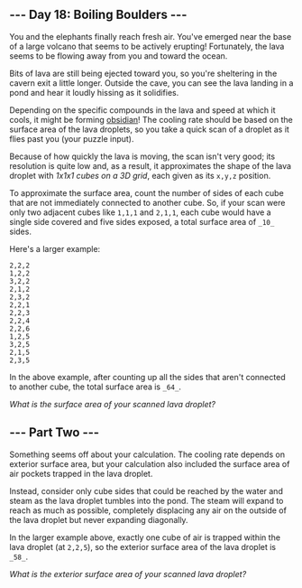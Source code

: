 ## \--- Day 18: Boiling Boulders ---

You and the elephants finally reach fresh air. You've emerged near the base of
a large volcano that seems to be actively erupting! Fortunately, the lava
seems to be flowing away from you and toward the ocean.

Bits of lava are still being ejected toward you, so you're sheltering in the
cavern exit a little longer. Outside the cave, you can see the lava landing in
a pond and hear it loudly hissing as it solidifies.

Depending on the specific compounds in the lava and speed at which it cools,
it might be forming [obsidian](https://en.wikipedia.org/wiki/Obsidian)! The
cooling rate should be based on the surface area of the lava droplets, so you
take a quick scan of a droplet as it flies past you (your puzzle input).

Because of how quickly the lava is moving, the scan isn't very good; its
resolution is quite low and, as a result, it approximates the shape of the
lava droplet with _1x1x1 cubes on a 3D grid_, each given as its `x,y,z`
position.

To approximate the surface area, count the number of sides of each cube that
are not immediately connected to another cube. So, if your scan were only two
adjacent cubes like `1,1,1` and `2,1,1`, each cube would have a single side
covered and five sides exposed, a total surface area of `_10_` sides.

Here's a larger example:

    
    
    2,2,2
    1,2,2
    3,2,2
    2,1,2
    2,3,2
    2,2,1
    2,2,3
    2,2,4
    2,2,6
    1,2,5
    3,2,5
    2,1,5
    2,3,5
    

In the above example, after counting up all the sides that aren't connected to
another cube, the total surface area is `_64_`.

_What is the surface area of your scanned lava droplet?_






## \--- Part Two ---

Something seems off about your calculation. The cooling rate depends on
exterior surface area, but your calculation also included the surface area of
air pockets trapped in the lava droplet.

Instead, consider only cube sides that could be reached by the water and steam
as the lava droplet tumbles into the pond. The steam will expand to reach as
much as possible, completely displacing any air on the outside of the lava
droplet but never expanding diagonally.

In the larger example above, exactly one cube of air is trapped within the
lava droplet (at `2,2,5`), so the exterior surface area of the lava droplet is
`_58_`.

_What is the exterior surface area of your scanned lava droplet?_

